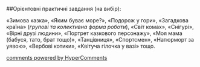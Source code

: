 <div id="hypercomments_widget" class="js-hypercomments-widget invisible"></div>

##Орієнтовні практичні завдання (на вибір):

«Зимова казка», «Яким буває море?», «Подорож у гори», «Загадкова країна» (<i>групові та колективна форма роботи</i>), «Світ комах», «Снігурі», «Вірні друзі людини», «Портрет казкового персонажу», «Моя мама (бабуся, тато, брат тощо)», «Танцівниця», «Cпортсмен», «Натюрморт за уявою», «Вербові котики», «Квітуча гілочка у вазі» тощо.

<div class="js-hypercomments-container">
    <a href="http://hypercomments.com" class="hc-link" title="comments widget">comments powered by HyperComments</a>
</div>